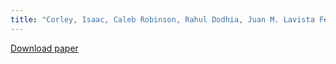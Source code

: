 ```yaml
---
title: "Corley, Isaac, Caleb Robinson, Rahul Dodhia, Juan M. Lavista Ferres, and Peyman Najafirad. "Revisiting pre-trained remote sensing model benchmarks: Resizing and normalization matters. In Proceedings of the IEEE/CVF Conference on Computer Vision and Pattern Recognition, pp. 3162-3172. 2024.""
---
```


[Download paper](https://openaccess.thecvf.com/content/CVPR2024W/PBVS/html/Corley_Revisiting_Pre-trained_Remote_Sensing_Model_Benchmarks_Resizing_and_Normalization_Matters_CVPRW_2024_paper.html)
